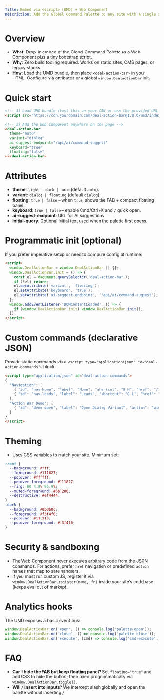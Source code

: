 ```yaml
---
Title: Embed via <script> (UMD) + Web Component
Description: Add the Global Command Palette to any site with a single script tag and a Web Component.
---
```


# Overview

- __What__: Drop-in embed of the Global Command Palette as a Web Component plus a tiny bootstrap script.
- __Why__: Zero build tooling required. Works on static sites, CMS pages, or legacy stacks.
- __How__: Load the UMD bundle, then place `<deal-action-bar>` in your HTML. Configure via attributes or a global `window.DealActionBar` init.

# Quick start

```html
<!-- 1) Load UMD bundle (host this on your CDN or use the provided URL once published) -->
<script src="https://cdn.yourdomain.com/deal-action-bar@1.0.0/umd/index.js" defer></script>

<!-- 2) Add the Web Component anywhere on the page -->
<deal-action-bar
  theme="auto"
  variant="dialog"               
  ai-suggest-endpoint="/api/ai/command-suggest" 
  keyboard="true"                 
  floating="false"                
></deal-action-bar>
```

# Attributes

- __theme__: `light | dark | auto` (default `auto`).
- __variant__: `dialog | floating` (default `dialog`).
- __floating__: `true | false` – when `true`, shows the FAB + compact floating panel.
- __keyboard__: `true | false` – enable Cmd/Ctrl+K and `/` quick open.
- __ai-suggest-endpoint__: URL for AI suggestions.
- __initial-query__: Optional initial text used when the palette first opens.

# Programmatic init (optional)
If you prefer imperative setup or need to compute config at runtime:

```html
<script>
  window.DealActionBar = window.DealActionBar || {};
  window.DealActionBar.init = () => {
    const el = document.querySelector('deal-action-bar');
    if (!el) return;
    el.setAttribute('variant', 'floating');
    el.setAttribute('keyboard', 'true');
    el.setAttribute('ai-suggest-endpoint', '/api/ai/command-suggest');
  };
  window.addEventListener('DOMContentLoaded', () => {
    if (window.DealActionBar.init) window.DealActionBar.init();
  });
</script>
```

# Custom commands (declarative JSON)
Provide static commands via a `<script type="application/json" id="deal-action-commands">` block.

```html
<script type="application/json" id="deal-action-commands">
{
  "Navigation": [
    { "id": "nav-home", "label": "Home", "shortcut": "G H", "href": "/" },
    { "id": "nav-leads", "label": "Leads", "shortcut": "G L", "href": "/dashboard/leads" }
  ],
  "Action Bar Demo": [
    { "id": "demo-open", "label": "Open Dialog Variant", "action": "window.DealActionBar.open('dialog')" }
  ]
}
</script>
```

# Theming
- Uses CSS variables to match your site. Minimum set:

```css
:root {
  --background: #fff;
  --foreground: #111827;
  --popover: #ffffff;
  --popover-foreground: #111827;
  --ring: 60 4.8% 95.9%;
  --muted-foreground: #6b7280;
  --destructive: #ef4444;
}
.dark {
  --background: #0b0b0c;
  --foreground: #f3f4f6;
  --popover: #111213;
  --popover-foreground: #f3f4f6;
}
```

# Security & sandboxing
- The Web Component never executes arbitrary code from the JSON commands. For actions, prefer `href` navigation or predefined `action` names that map to safe handlers.
- If you must run custom JS, register it via `window.DealActionBar.register(name, fn)` inside your site’s codebase (keeps eval out of markup).

# Analytics hooks
The UMD exposes a basic event bus:

```js
window.DealActionBar.on('open', () => console.log('palette-open'));
window.DealActionBar.on('close', () => console.log('palette-close'));
window.DealActionBar.on('execute', (cmd) => console.log('cmd-execute', cmd));
```

# FAQ
- __Can I hide the FAB but keep floating panel?__ Set `floating="true"` and add CSS to hide the button; then open programmatically via `window.DealActionBar.toggle()`.
- __Will `/` insert into inputs?__ We intercept slash globally and open the palette without inserting `/`.
